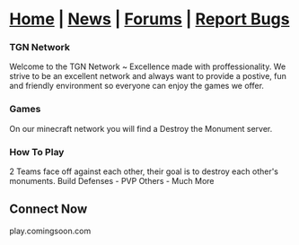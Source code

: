 # [Home](https://tgn-minecraft.github.io/home/) | [News](https://tgn-minecraft.github.io/home/news) | [Forums](https://tgn-minecraft-forums.enjin.com/) | [Report Bugs](https://github.com/TGN-Minecraft/issues)

### TGN Network
Welcome to the TGN Network ~ Excellence made with proffessionality.
We strive to be an excellent network and always want to provide a
postive, fun and friendly environment so everyone can enjoy the
games we offer.

### Games
On our minecraft network you will find a Destroy the Monument server.

### How To Play
2 Teams face off against each other,
their goal is to destroy each other's monuments.
Build Defenses - PVP Others - Much More

## Connect Now
play.comingsoon.com
